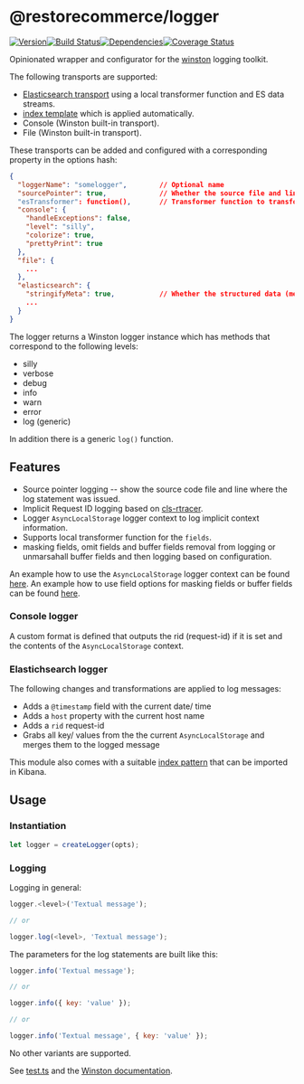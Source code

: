 # @restorecommerce/logger

[![Version][version]](https://www.npmjs.com/package/@restorecommerce/logger)[![Build Status][build]](https://travis-ci.org/restorecommerce/logger?branch=master)[![Dependencies][depend]](https://david-dm.org/restorecommerce/logger)[![Coverage Status][cover]](https://coveralls.io/github/restorecommerce/logger?branch=master)

[version]: http://img.shields.io/npm/v/@restorecommerce/logger.svg?style=flat-square
[build]: http://img.shields.io/travis/restorecommerce/logger/master.svg?style=flat-square
[depend]: https://img.shields.io/david/restorecommerce/logger.svg?style=flat-square
[cover]: http://img.shields.io/coveralls/restorecommerce/logger/master.svg?style=flat-square

Opinionated wrapper and configurator for the
[winston](https://github.com/winstonjs/winston) logging toolkit.

The following transports are supported:

- [Elasticsearch transport](https://github.com/vanthome/winston-elasticsearch) using a local transformer function and ES data streams.
- [index template](elasticsearch-index-template.json) which is applied automatically.
- Console (Winston built-in transport).
- File (Winston built-in transport).

These transports can be added and configured with a corresponding property in
the options hash:

```json
{
  "loggerName": "somelogger",        // Optional name
  "sourcePointer": true,             // Whether the source file and line where the log statement was issued should be logged [default: `false`]
  "esTransformer": function(),       // Transformer function to transform the structured data (meta data) logged as JS object
  "console": {
    "handleExceptions": false,
    "level": "silly",
    "colorize": true,
    "prettyPrint": true
  },
  "file": {
    ...
  },
  "elasticsearch": {
    "stringifyMeta": true,           // Whether the structured data (meta data) logged as JS object should be stringified [default: `true`]
    ...
  }
}
```

The logger returns a Winston logger instance which has methods that correspond
to the following levels:

- silly
- verbose
- debug
- info
- warn
- error
- log (generic)

In addition there is a generic `log()` function.

## Features

- Source pointer logging -- show the source code file and line where the log statement was issued.
- Implicit Request ID logging based on [cls-rtracer](https://github.com/puzpuzpuz/cls-rtracer).
- Logger `AsyncLocalStorage` logger context to log implicit context information.
- Supports local transformer function for the `fields`.
- masking fields, omit fields and buffer fields removal from logging or unmarsahall buffer fields and then logging based on configuration.

An example how to use the `AsyncLocalStorage` logger context can be found [here](test/test.js#L4-L11).
An example how to use field options for masking fields or buffer fields can be found [here](test/test.js#L30-L35).

### Console logger

A custom format is defined that outputs the rid (request-id) if it is set
and the contents of the `AsyncLocalStorage` context.

### Elastichsearch logger

The following changes and transformations are applied to log messages:

- Adds a `@timestamp` field with the current date/ time
- Adds a `host` property with the current host name
- Adds a `rid` request-id
- Grabs all key/ values from the the current `AsyncLocalStorage` and merges them to the logged message

This module also comes with a suitable
[index pattern](kibana/Logs-Index-Pattern.ndjson) that can be imported in Kibana.

## Usage

### Instantiation

```js
let logger = createLogger(opts);
```

### Logging

Logging in general:

```js
logger.<level>('Textual message');

// or

logger.log(<level>, 'Textual message');
```

The parameters for the log statements are built like this:

```js
logger.info('Textual message');

// or

logger.info({ key: 'value' });

// or

logger.info('Textual message', { key: 'value' });
```

No other variants are supported.

See [test.ts](test/test.ts) and the
[Winston documentation](https://github.com/winstonjs/winston).
